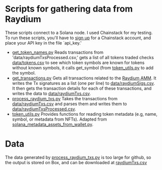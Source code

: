 # Scripts for gathering data from Raydium

These scripts connect to a Solana node.  I used Chainstack for my testing.  To run these scripts, you'll have to [sign up](https://chainstack.com/pricing/) for a Chainstack account, 
and place your API key in the file `api_key.'

* [get_token_names.py](get_token_names.py) Reads transactions from 'data/raydiumTxsProcessed.csv,' gets a list of all tokens traded checks [data/tokens.csv](data/tokens.csv) to see which token symbols are known for tokens without known symbols, it calls get_symbol (from [token_utils.py](token_utils.py) to add the symbol.
* [get_transactions.py](get_transactions.py) Gets all transactions related to the [Raydium AMM](https://solscan.io/account/675kPX9MHTjS2zt1qfr1NYHuzeLXfQM9H24wFSUt1Mp8).  It writes the Tx signatures as a list (one per line) to [data/raydiumSigs.csv](data/raydiumSigs.csv).  It then gets the transaction details for each of these transactions, 
    and writes the data to [data/raydiumTxs.csv](https://upenn.box.com/s/5tstk731l4oxw9rdo977e6ihmzi9aejb).
* [process_raydium_txs.py](process_raydium_txs.py) Takes the transactions from [data/raydiumTxs.csv](https://upenn.box.com/s/5tstk731l4oxw9rdo977e6ihmzi9aejb) and parses them and writes them to [data/raydiumTxsProcessed.csv](data/raydiumTxsProcessed).
* [token_utils.py](token_utils.py) Provides functions for reading token metadata (e.g, name, symbol, or metadata from NFTs).  Adapted from [solana_metadata_assets_from_wallet.py](https://gist.githubusercontent.com/CrackerHax/61882cf814cde4d9cbc6f5a709e51c34/raw/38d0f11f6f394f7aea0be788f1760f5302b59c91/solana_metadata_assets_from_wallet.py).

# Data

The data generated by [process_raydium_txs.py](process_raydium_txs.py) is too large for github, so the output is stored on Box, and 
can be downloaded at [raydiumTxs.csv](https://upenn.box.com/s/5tstk731l4oxw9rdo977e6ihmzi9aejb)

